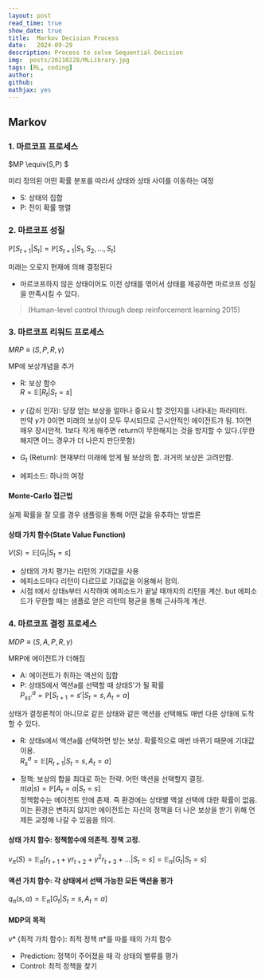 ```yaml
---
layout: post
read_time: true
show_date: true
title:  Markov Decision Process
date:   2024-09-29
description: Process to solve Sequential Decision
img:  posts/20210228/MLLibrary.jpg 
tags: [RL, coding]
author: 
github:  
mathjax: yes
---
```

## Markov

### 1. 마르코프 프로세스
$MP \equiv(S,P) $  

미리 정의된 어떤 확률 분포를 따라서 상태와 상태 사이를 이동하는 여정  

- S: 상태의 집합
- P: 전이 확률 행렬

### 2. 마르코프 성질
$\mathbb{P}[S_{t+1}|S_t] = \mathbb{P}[S_{t+1}|S_1,S_2,...,S_t]$  

미래는 오로지 현재에 의해 결정된다 

- 마르코프하지 않은 상태이어도 이전 상태를 엮어서 상태를 제공하면 마르코프 성질을 만족시킬 수 있다.

> (Human-level control through deep reinforcement learning 2015)

### 3. 마르코프 리워드 프로세스
$MRP \equiv(S,P,R,\gamma)$

MP에 보상개념을 추가  

- R: 보상 함수  
$R = \mathbb{E}[R_t|S_t = s]$

- $\gamma$ (감쇠 인자): 당장 얻는 보상을 얼마나 중요시 할 것인지를 나타내는 파라미터.  
만약 $\gamma$가 0이면 미래의 보상이 모두 무시되므로 근시안적인 에이전트가 됨. 1이면 매우 장시안적. 1보다 작게 해주면  return이 무한해지는 것을 방지할 수 있다.(무한해지면 어느 경우가 더 나은지 판단못함)

- $G_t$ (Return): 현재부터 미래에 얻게 될 보상의 합. 과거의 보상은 고려안함.

- 에피소드: 하나의 여정

#### Monte-Carlo 접근법
실제 확률을 잘 모를 경우 샘플링을 통해 어떤 값을 유추하는 방법론

#### 상태 가치 함수(State Value Function)
$V(S) = \mathbb{E}[G_t|S_t=s]$

- 상태의 가치 평가는 리턴의 기대값을 사용
- 에피소드마다 리턴이 다르므로 기대값을 이용해서 정의.
- 시점 t에서 상태s부터 시작하여 에피소드가 끝날 때까지의 리턴을 계산. but 에피소드가 무한할 때는 샘플로 얻은 리턴의 평균을 통해 근사하게 계산.

### 4. 마르코프 결정 프로세스
$MDP \equiv(S,A,P,R,\gamma)$  

MRP에 에이전트가 더해짐  

- A: 에이전트가 취하는 액션의 집합
- P: 상태S에서 액션a를 선택할 때 상태S'가 될 확률  
    $P_{ss'}^a = \mathbb{P}[S_{t+1} = s'|S_t=s, A_t = a]$

상태가 결정론적이 아니므로 같은 상태와 같은 액션을 선택해도 매번 다른 상태에 도착할 수 있다.
- R: 상태s에서 액션a를 선택하면 받는 보상. 확률적으로 매번 바뀌기 때문에 기대값 이용.  
    $R_{s}^a = \mathbb{E}[R_{t+1}|S_t=s, A_t = a]$

 - 정책: 보상의 합을 최대로 하는 전략. 어떤 액션을 선택할지 결정.  
 $\pi(a|s)= \mathbb{P}[A_t=a|S_t=s]$  
 정책함수는 에이전트 안에 존재. 즉 환경에는 상태별 액셜 선택에 대한 확률이 없음. 이는 환경은 변하지 않지만 에이전트는 자신의 정책을 더 나은 보상을 받기 위해 언제든 교정해 나갈 수 있음을 의미.

#### 상태 가치 함수: 정책함수에 의존적. 정책 고정.  
$v_\pi(S)=\mathbb{E}_\pi[r_{t+1} + \gamma r_{t+2} + \gamma^2r_{t+3}+ ...|S_t=s]  
=\mathbb{E}_\pi[G_t|S_t=s]$

#### 액션 가치 함수: 각 상태에서 선택 가능한 모든 액션을 평가  
$q_\pi(s,a)=\mathbb{E}_\pi[G_t|S_t=s, A_t=a]$
 
#### MDP의 목적
$v$* (최적 가치 함수): 최적 정책 $\pi$*를 따를 때의 가치 함수 

- Prediction: 정책이 주어졌을 때 각 상태의 밸류를 평가
- Control: 최적 정책을 찾기  


